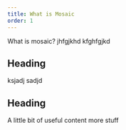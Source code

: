 ```yaml
---
title: What is Mosaic
order: 1
---
```

What is mosaic? jhfgjkhd kfghfgjkd

## Heading

ksjadj sadjd 

## Heading
A little bit of useful content
more stuff